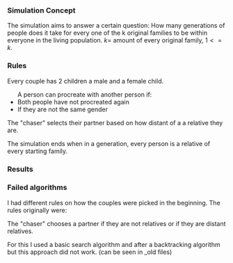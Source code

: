 ### Simulation Concept

The simulation aims to answer a certain question: How many generations of people does it take for every one of the k original families to be within everyone in the living population.
$k =$ amount of every original family, $1 <= k$.

### Rules

Every couple has 2 children a male and a female child.

<ul>A person can procreate with another person if:
    <li>Both people have not procreated again</li>
    <li>If they are not the same gender</li>
</ul>

The "chaser" selects their partner based on how distant of a a relative they are.

The simulation ends when in a generation, every person is a relative of every starting family.

### Results

### Failed algorithms

I had different rules on how the couples were picked in the beginning. The rules originally were:

The "chaser" chooses a partner if they are not relatives or if they are distant relatives.

For this I used a basic search algorithm and after a backtracking algorithm but this approach did not work.
(can be seen in _old files)